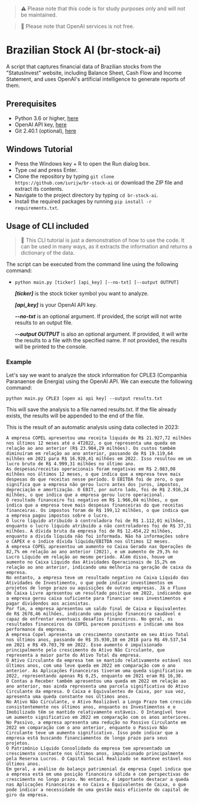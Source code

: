 > ⚠️ Please note that this code is for study purposes only and will not be maintained.

> 💸 Please note that OpenAI services is not free.


# Brazilian Stock AI (br-stock-ai)
A script that captures financial data of Brazilian stocks from the "StatusInvest" website, including Balance Sheet, Cash Flow and Income Statement, and uses OpenAI's artificial intelligence to generate reports of them.

## Prerequisites
- Python 3.6 or higher, [here](https://www.python.org/downloads/)
- OpenAI API key, [here](https://openai.com/)
- Git 2.40.1 (optional), [here](https://git-scm.com/downloads)

## Windows Tutorial
- Press the Windows key + R to open the Run dialog box.
- Type `cmd` and press Enter.
- Clone the repository by typing `git clone https://github.com/iurijw/br-stock-ai` or download the ZIP file and extract its contents.
- Navigate to the project directory by typing `cd br-stock-ai`.
- Install the required packages by running `pip install -r requirements.txt`.

## Usage of CLI included
> 🧠 This CLI tutorial is just a demonstration of how to use the code. It can be used in many ways, as it extracts the information and returns a dictionary of the data.

The script can be executed from the command line using the following command:

- `python main.py [ticker] [api_key] [--no-txt] [--output OUTPUT]`

  ***[ticker]*** is the stock ticker symbol you want to analyze.

  ***[api_key]*** is your OpenAI API key.

  ***--no-txt*** is an optional argument. If provided, the script will not write results to an output file.

  ***--output OUTPUT*** is also an optional argument. If provided, it will write the results to a file with the specified name. If not provided, the results will be printed to the console.

### Example
Let's say we want to analyze the stock information for CPLE3 (Companhia Paranaense de Energia) using the OpenAI API. We can execute the following command:

    python main.py CPLE3 [open ai api key] --output results.txt
    
This will save the analysis to a file named results.txt. If the file already exists, the results will be appended to the end of the file.

This is the result of an automatic analysis using data collected in 2023:

    A empresa COPEL apresentou uma receita líquida de R$ 21.927,72 milhões nos últimos 12 meses até o 4T2022, o que representa uma queda em relação ao ano anterior (R$ 23.984,29 milhões). Os custos também diminuíram em relação ao ano anterior, passando de R$ 19.119,64 milhões em 2021 para R$ 16.928,41 milhões em 2022. Isso resultou em um lucro bruto de R$ 4.999,31 milhões no último ano.
    As despesas/receitas operacionais foram negativas em R$ 2.083,08 milhões nos últimos 12 meses, o que indica que a empresa teve mais despesas do que receitas nesse período. O EBITDA foi de zero, o que significa que a empresa não gerou lucro antes dos juros, impostos, depreciação e amortização. O EBIT, por outro lado, foi de R$ 2.916,24 milhões, o que indica que a empresa gerou lucro operacional.
    O resultado financeiro foi negativo em R$ 1.966,04 milhões, o que indica que a empresa teve mais despesas financeiras do que receitas financeiras. Os impostos foram de R$ 199,12 milhões, o que indica que a empresa pagou impostos sobre o lucro.
    O lucro líquido atribuído à controladora foi de R$ 1.112,01 milhões, enquanto o lucro líquido atribuído a não controladores foi de R$ 37,31 milhões. A dívida bruta da empresa foi de R$ 12.454,22 milhões, enquanto a dívida líquida não foi informada. Não há informações sobre o CAPEX e o índice dívida líquida/EBITDA nos últimos 12 meses.
    A empresa COPEL apresentou um aumento no Caixa Gerado nas Operações de 82,7% em relação ao ano anterior (2021), e um aumento de 29,3% no Lucro Líquido em relação ao mesmo período. Além disso, houve um aumento no Caixa Líquido das Atividades Operacionais de 15,2% em relação ao ano anterior, indicando uma melhoria na geração de caixa da empresa.
    No entanto, a empresa teve um resultado negativo no Caixa Líquido das Atividades de Investimento, o que pode indicar investimentos em projetos de longo prazo ou aquisições de outras empresas. Já o Fluxo de Caixa Livre apresentou um resultado positivo em 2022, indicando que a empresa gerou caixa suficiente para financiar seus investimentos e pagar dividendos aos acionistas.
    Por fim, a empresa apresentou um saldo final de Caixa e Equivalentes de R$ 2678,46 milhões, indicando uma posição financeira saudável e capaz de enfrentar eventuais desafios financeiros. No geral, os resultados financeiros da COPEL parecem positivos e indicam uma boa performance da empresa.
    A empresa Copel apresenta um crescimento constante em seu Ativo Total nos últimos anos, passando de R$ 35.930,10 em 2018 para R$ 49.537,54 em 2021 e R$ 49.703,70 em 2022. Esse aumento é impulsionado principalmente pelo crescimento do Ativo Não Circulante, que representa a maior parte do Ativo Total da empresa.
    O Ativo Circulante da empresa tem se mantido relativamente estável nos últimos anos, com uma leve queda em 2022 em comparação com o ano anterior. As Aplicações Financeiras tiveram uma queda significativa em 2022, representando apenas R$ 0,25, enquanto em 2021 eram R$ 16,30.
    O Contas a Receber também apresentou uma queda em 2022 em relação ao ano anterior, mas ainda representa uma parcela significativa do Ativo Circulante da empresa. O Caixa e Equivalentes de Caixa, por sua vez, apresenta uma queda constante nos últimos anos.
    No Ativo Não Circulante, o Ativo Realizável a Longo Prazo tem crescido consistentemente nos últimos anos, enquanto os Investimentos e o Imobilizado têm se mantido relativamente estáveis. O Intangível teve um aumento significativo em 2022 em comparação com os anos anteriores.
    No Passivo, a empresa apresenta uma redução no Passivo Circulante em 2022 em comparação com o ano anterior, enquanto o Passivo Não Circulante teve um aumento significativo. Isso pode indicar que a empresa está buscando financiamentos de longo prazo para seus projetos.
    O Patrimônio Líquido Consolidado da empresa tem apresentado um crescimento constante nos últimos anos, impulsionado principalmente pela Reserva Lucros. O Capital Social Realizado se manteve estável nos últimos anos.
    Em geral, a análise do balanço patrimonial da empresa Copel indica que a empresa está em uma posição financeira sólida e com perspectivas de crescimento no longo prazo. No entanto, é importante destacar a queda nas Aplicações Financeiras e no Caixa e Equivalentes de Caixa, o que pode indicar a necessidade de uma gestão mais eficiente do capital de giro da empresa.

